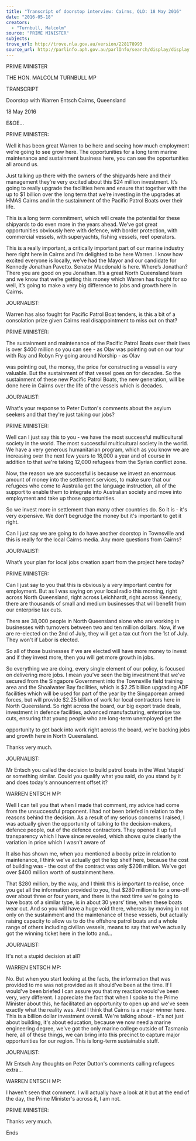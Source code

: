 ```yaml
---
title: "Transcript of doorstop interview: Cairns, QLD: 18 May 2016"
date: "2016-05-18"
creators:
  - "Turnbull, Malcolm"
source: "PRIME MINISTER"
subjects:
trove_url: http://trove.nla.gov.au/version/228178993
source_url: http://parlinfo.aph.gov.au/parlInfo/search/display/display.w3p;query=Id%3A%22media/pressrel/4571513%22
---
```


 

 

 

 PRIME MINISTER 

 THE HON. MALCOLM TURNBULL MP 

 

 TRANSCRIPT 

 

 

 

 Doorstop with Warren Entsch  Cairns, Queensland 

 

 18 May 2016   

 

 E&OE…   

 PRIME MINISTER:   

 Well it has been great Warren to be here and seeing how much employment we’re going to see grow  here. The opportunities for a long term marine maintenance and sustainment business here, you can  see the opportunities all around us.   

 Just talking up there with the owners of the shipyards here and their management they’re very excited  about this $24 million investment. It’s going to really upgrade the facilities here and ensure that  together with the up to $1 billion over the long term that we’re investing in the upgrades at HMAS  Cairns and in the sustainment of the Pacific Patrol Boats over their life.   

 This is a long term commitment, which will create the potential for these shipyards to do even more in  the years ahead. We’ve got great opportunities obviously here with defence, with border protection,  with commercial vessels, with superyachts, fishing vessels, reef operators.   

 This is a really important, a critically important part of our marine industry here right here in Cairns and  I’m delighted to be here Warren. I know how excited everyone is locally, we’ve had the Mayor and our  candidate for Kennedy Jonathan Pavetto. Senator Macdonald is here. Where’s Jonathan? There you are  good on you Jonathan. It’s a great North Queensland team and we know that we’re getting this money  which Warren has fought for so well, it’s going to make a very big difference to jobs and growth here in  Cairns.   

 JOURNALIST:   

 Warren has also fought for Pacific Patrol Boat tenders, is this a bit of a consolation prize given Cairns real  disappointment to miss out on that?   

 PRIME MINISTER:   

 The sustainment and maintenance of the Pacific Patrol Boats over their lives is over $400 million so you  can see - as Olav was pointing out on our tour with Ray and Robyn Fry going around Norship - as Olav 

 was pointing out, the money, the price for constructing a vessel is very valuable. But the sustainment of  that vessel goes on for decades. So the sustainment of these new Pacific Patrol Boats, the new  generation, will be done here in Cairns over the life of the vessels which is decades.   

 JOURNALIST:   

 What's your response to Peter Dutton's comments about the asylum seekers and that they're just taking  our jobs?   

 

 PRIME MINISTER:   

 Well can I just say this to you - we have the most successful multicultural society in the world. The most  successful multicultural society in the world. We have a very generous humanitarian program, which as  you know we are increasing over the next few years to 18,000 a year and of course in addition to that  we're taking 12,000 refugees from the Syrian conflict zone.   

 Now, the reason we are successful is because we invest an enormous amount of money into the  settlement services, to make sure that our refugees who come to Australia get the language instruction,  all of the support to enable them to integrate into Australian society and move into employment and  take up those opportunities.   

 So we invest more in settlement than many other countries do. So it is - it's very expensive. We don't  begrudge the money but it's important to get it right.   

 Can I just say we are going to do have another doorstop in Townsville and this is really for the local  Cairns media. Any more questions from Cairns?   

 JOURNALIST:   

 What’s your plan for local jobs creation apart from the project here today?   

 PRIME MINISTER:   

 Can I just say to you that this is obviously a very important centre for employment. But as I was saying  on your local radio this morning, right across North Queensland, right across Leichhardt, right across  Kennedy, there are thousands of small and medium businesses that will benefit from our enterprise tax  cuts.   

 There are 38,000 people in North Queensland alone who are working in businesses with turnovers  between two and ten million dollars. Now, if we are re-elected on the 2nd of July, they will get a tax cut  from the 1st of July. They won't if Labor is elected.   

 So all of those businesses if we are elected will have more money to invest and if they invest more, then  you will get more growth in jobs.   

 So everything we are doing, every single element of our policy, is focused on delivering more jobs. I  mean you've seen the big investment that we've secured from the Singapore Government into the  Townsville field training area and the Shoalwater Bay facilities, which is $2.25 billion upgrading ADF  facilities which will be used for part of the year by the Singaporean armed forces, but will provide $2.25  billion of work for local contractors here in North Queensland.  So right across the board, our big export trade deals, investment in defence facilities, advanced  manufacturing, enterprise tax cuts, ensuring that young people who are long-term unemployed get the 

 opportunity to get back into work right across the board, we're backing jobs and growth here in North  Queensland.   

 Thanks very much.   

 JOURNALIST:   

 Mr Entsch you called the decision to build patrol boats in the West ‘stupid’ or something similar. Could  you qualify what you said, do you stand by it and does today's announcement offset it?   

 WARREN ENTSCH MP:   

 Well I can tell you that when I made that comment, my advice had come from the unsuccessful  proponent. I had not been briefed in relation to the reasons behind the decision. As a result of my  serious concerns I raised, I was actually given the opportunity of talking to the decision-makers, defence  people, out of the defence contractors. They opened it up full transparency which I have since revealed,  which shows quite clearly the variation in price which I wasn't aware of   

 It also has shown me, when you mentioned a booby prize in relation to maintenance, I think we've  actually got the top shelf here, because the cost of building was - the cost of the contract was only $208  million. We've got over $400 million worth of sustainment here.   

 That $280 million, by the way, and I think this is important to realise, once you get all the information  provided to you, that $280 million is for a one-off over about three or four years, and there is the next  time we're going to have boats of a similar type, is in about 30 years’ time, when these boats wear out.  And so you will have a huge void there, whereas by moving in not only on the sustainment and the  maintenance of these vessels, but actually raising capacity to allow us to do the offshore patrol boats  and a whole range of others including civilian vessels, means to say that we've actually got the winning  ticket here in the lotto and...   

 JOURNALIST:   

 It's not a stupid decision at all?   

 WARREN ENTSCH MP:   

 No. But when you start looking at the facts, the information that was provided to me was not provided  as it should've been at the time. If I would've been briefed I can assure you that my reaction would've  been very, very different. I appreciate the fact that when I spoke to the Prime Minister about this, he  facilitated an opportunity to open up and we've seen exactly what the reality was. And I think that  Cairns is a major winner here. This is a billion dollar investment overall. We're talking about - it's not just  about building, it's about education, because we now need a marine engineering degree, we've got the  only marine college outside of Tasmania here, all of these things, we can bring into this precinct to  capture major opportunities for our region. This is long-term sustainable stuff.   

 JOURNALIST:   

 Mr Entsch Any thoughts on Peter Dutton's comments calling refugees extra...   

 WARREN ENTSCH MP:   

 I haven't seen that comment. I will actually have a look at it but at the end of the day, the Prime  Minister's across it, I am not. 

 PRIME MINISTER:   

 Thanks very much.   

 Ends 

